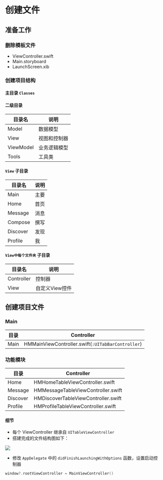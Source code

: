 # 创建文件

## 准备工作

### 删除模板文件

* ViewController.swift
* Main.storyboard
* LaunchScreen.xib

### 创建项目结构

#### 主目录 `Classes`

#### 二级目录

| 目录名 | 说明 |
| -- | -- |
| Model | 数据模型 |
| View | 视图和控制器 |
| ViewModel | 业务逻辑模型 |
| Tools | 工具类 |

#### `View` 子目录

| 目录名 | 说明 |
| -- | -- |
| Main | 主要 |
| Home | 首页 |
| Message | 消息 |
| Compose | 撰写 |
| Discover | 发现 |
| Profile | 我 |

#### `View中每个文件夹` 子目录
| 目录名 | 说明 |
| -- | -- |
| Controller | 控制器 |
| View | 自定义View控件 |


## 创建项目文件

### Main

| 目录 | Controller |
| -- | -- |
| Main | HMMainViewController.swift(`:UITabBarController`) |

### 功能模块

| 目录 | Controller |
| -- | -- |
| Home | HMHomeTableViewController.swift |
| Message | HMMessageTableViewController.swift |
| Discover | HMDiscoverTableViewController.swift |
| Profile | HMProfileTableViewController.swift |

#### 细节

* 每个 ViewController 继承自 `UITableViewController`
* 搭建完成的文件结构图如下：

![](./images/Icons/功能模块文件结构.png)

* 修改 `AppDelegate` 中的 `didFinishLaunchingWithOptions` 函数，设置启动控制器

```swift
window?.rootViewController = MainViewController()
```
